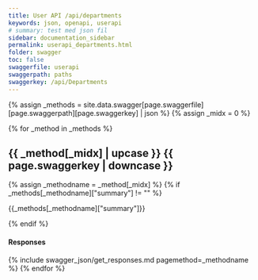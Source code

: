 ```yaml
---
title: User API /api/departments
keywords: json, openapi, userapi
# summary: test med json fil
sidebar: documentation_sidebar
permalink: userapi_departments.html
folder: swagger
toc: false
swaggerfile: userapi
swaggerpath: paths
swaggerkey: /api/Departments
---
```

<div>
{% assign _methods = site.data.swagger[page.swaggerfile][page.swaggerpath][page.swaggerkey] | json %}
{% assign _midx = 0 %}

{% for _method in _methods %}
   <h2>{{ _method[_midx] | upcase }} {{ page.swaggerkey | downcase }}</h2>
   {% assign _methodname = _method[_midx] %}
    {% if _methods[_methodname]["summary"] != "" %} 
        <p>{{_methods[_methodname]["summary"]}}</p>       
    {% endif %}
         <h4>Responses</h4>       
        {% include swagger_json/get_responses.md pagemethod=_methodname %}
{% endfor %}

</div>